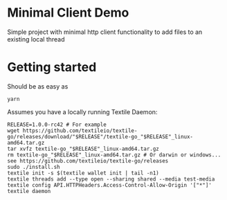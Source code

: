 # Minimal Client Demo

Simple project with minimal http client functionality to add files to an existing local thread

# Getting started

Should be as easy as

```
yarn
```

Assumes you have a locally running Textile Daemon:

```
RELEASE=1.0.0-rc42 # For example
wget https://github.com/textileio/textile-go/releases/download/"$RELEASE"/textile-go_"$RELEASE"_linux-amd64.tar.gz
tar xvfz textile-go_"$RELEASE"_linux-amd64.tar.gz
rm textile-go_"$RELEASE"_linux-amd64.tar.gz # Or darwin or windows... see https://github.com/textileio/textile-go/releases
sudo ./install.sh
textile init -s $(textile wallet init | tail -n1)
textile threads add --type open --sharing shared --media test-media
textile config API.HTTPHeaders.Access-Control-Allow-Origin '["*"]'
textile daemon
```
